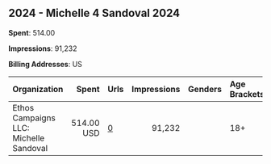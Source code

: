 ## 2024 - Michelle 4 Sandoval 2024 
**Spent**: 514.00

**Impressions**: 91,232

**Billing Addresses**: US

|Organization|Spent|Urls|Impressions|Genders|Age Brackets|Country Codes|
|:---|---:|:---|---:|:---|:---|:---|
|Ethos Campaigns LLC: Michelle Sandoval|514.00 USD|[0](https://www.snap.com/political-ads/asset/78e7796d950cfd269a85981ef537aa7dbf17b8071c7f280a9ab46e8d52c8e221?mediaType=mp4)|91,232||18+|united states|
